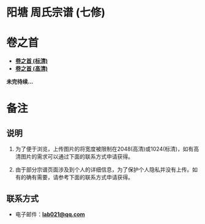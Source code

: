 # 阳塘 周氏宗谱 (七修)

# 卷之首

- [**卷之首 (标清)**](./vol_00_sd.md)
- [**卷之首 (高清)**](./vol_00_hd.md)

**未完待续...**

# 备注

## 说明
1. 为了便于浏览，上传图片的将宽度被限制在2048(高清)或1024(标清)，如有高清图片的需求可以通过下面的联系方式申请获得。

2. 由于部分宗谱页面涉及到个人的详细信息，为了保护个人隐私并没有上传。如有的确有需要，请参考下面的联系方式申请获得。

## 联系方式
- 电子邮件：**lab021@qq.com**
